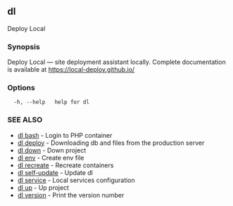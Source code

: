 ## dl

Deploy Local

### Synopsis

Deploy Local — site deployment assistant locally. Complete documentation is available at https://local-deploy.github.io/

### Options

```
  -h, --help   help for dl
```

### SEE ALSO

* [dl bash](dl_bash.md)     - Login to PHP container
* [dl deploy](dl_deploy.md)     - Downloading db and files from the production server
* [dl down](dl_down.md)     - Down project
* [dl env](dl_env.md)     - Create env file
* [dl recreate](dl_recreate.md)     - Recreate containers
* [dl self-update](dl_self-update.md)     - Update dl
* [dl service](dl_service.md)     - Local services configuration
* [dl up](dl_up.md)     - Up project
* [dl version](dl_version.md)     - Print the version number

